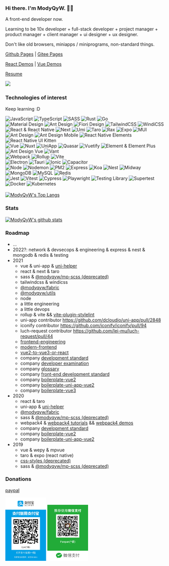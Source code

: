 <!--
**ModyQyW/ModyQyW** is a ✨ _special_ ✨ repository because its `README.md` (this file) appears on your GitHub profile.

Here are some ideas to get you started:

- 🔭 I’m currently working on ...
- 🌱 I’m currently learning ...
- 👯 I’m looking to collaborate on ...
- 🤔 I’m looking for help with ...
- 💬 Ask me about ...
- 📫 How to reach me: ...
- 😄 Pronouns: ...
- ⚡ Fun fact: ...
-->

### Hi there. I'm ModyQyW. 👋🏻

A front-end developer now.

Learning to be 10x developer + full-stack developer + project manager + product manager + client manager + ui designer + ux designer.

Don't like old browsers, miniapps / miniprograms, non-standard things.

[Github Pages](https://modyqyw.github.io) | [Gitee Pages](https://modyqyw.gitee.io) 

[React Demos](https://modyqyw.github.io/react-demos) | [Vue Demos](https://modyqyw.github.io/vue-demos)

[Resume](https://modyqyw.github.io/resume/)

![](https://visitor-badge.glitch.me/badge?page_id=ModyQyW.ModyQyW)

### Technologies of interest

Keep learning :D

<img
  src="https://api.iconify.design/logos/javascript.svg?width=20&height=20"
  alt="JavaScript"
  title="JavaScript"
/>
<img
  src="https://api.iconify.design/logos/typescript-icon.svg?width=20&height=20"
  alt="TypeScript"
  title="TypeScript"
/>
<img
  src="https://api.iconify.design/logos/sass.svg?width=20&height=20"
  alt="SASS"
  title="SASS"
/>
<img
  src="https://api.iconify.design/logos/rust.svg?width=20&height=20"
  alt="Rust"
  title="Rust"
/>
<img
  src="https://api.iconify.design/logos/go.svg?width=20&height=20"
  alt="Go"
  title="Go"
/>
<br />
<img
  src="https://api.iconify.design/mdi/material-design.svg?width=20&height=20"
  alt="Material Design"
  title="Material Design"
/>
<img
  src="https://api.iconify.design/logos/ant-design.svg?width=20&height=20"
  alt="Ant Design"
  title="Ant Design"
/>
<img
  width="20"
  height="20"
  alt="Fiori Design"
  title="Fiori Design"
/>
<img
  src="https://api.iconify.design/logos/tailwindcss-icon.svg?width=20&height=20"
  alt="TailwindCSS"
  title="TailwindCSS"
/>
<img
  width="20"
  height="20"
  src="https://windicss.org/assets/logo.svg"
  alt="WindiCSS"
  title="WindiCSS"
/>
<br />
<img
  src="https://api.iconify.design/logos/react.svg?width=20&height=20"
  alt="React & React Native"
  title="React & React Native"
/>
<img
  src="https://api.iconify.design/logos/nextjs-icon.svg?width=20&height=20"
  alt="Next"
  title="Next"
/>
<img
  width="20"
  height="20"
  src="https://avatars.githubusercontent.com/u/33895495?s=200&v=4"
  alt="Umi"
  title="Umi"
/>
<img
  width="20"
  height="20"
  src="https://taro-ui.aotu.io/img/logo-taro.png"
  alt="Taro"
  title="Taro"
/>
<img
  width="20"
  height="20"
  src="https://img.alicdn.com/tfs/TB1H2Kcb1H2gK0jSZFEXXcqMpXa-70-72.png"
  alt="Rax"
  title="Rax"
/>
<img
  src="https://api.iconify.design/logos/expo-icon.svg?width=20&height=20"
  alt="Expo"
  title="Expo"
/>
<img
  src="https://api.iconify.design/logos/material-ui.svg?width=20&height=20"
  alt="MUI"
  title="MUI"
/>
<img
  src="https://api.iconify.design/logos/ant-design.svg?width=20&height=20"
  alt="Ant Design"
  title="Ant Design"
/>
<img
  width="20"
  height="20"
  src="https://gw.alipayobjects.com/zos/bmw-prod/b874caa9-4458-412a-9ac6-a61486180a62.svg"
  alt="Ant Design Mobile"
  title="Ant Design Mobile"
/>
<img
  width="20"
  height="20"
  src="https://avatars.githubusercontent.com/u/49050851?s=200&v=4"
  alt="React Native Elements"
  title="React Native Elements"
/>
<img
  width="20"
  height="20"
  src="https://github.com/akveo/react-native-ui-kitten/blob/master/src/showcases/assets/icon.png?raw=true"
  alt="React Native UI Kitten"
  title="React Native UI Kitten"
/>
<br />
<img
  src="https://api.iconify.design/logos/vue.svg?width=20&height=20"
  alt="Vue"
  title="Vue"
/>
<img
  src="https://api.iconify.design/logos/nuxt-icon.svg?width=20&height=20"
  alt="Nuxt"
  title="Nuxt"
/>
<img
  width="20"
  height="20"
  src="https://img-cdn-aliyun.dcloud.net.cn/stream/icon/__UNI__HelloUniApp.png"
  alt="UniApp"
  title="UniApp"
/>
<img
  src="https://api.iconify.design/vscode-icons/file-type-quasar.svg?width=20&height=20"
  alt="Quasar"
  title="Quasar"
/>
<img
  src="https://api.iconify.design/logos/vuetifyjs.svg?width=20&height=20"
  alt="Vuetify"
  title="Vuetify"
/>
<img
  src="https://api.iconify.design/logos/element.svg?width=20&height=20"
  alt="Element & Element Plus"
  title="Element & Element Plus"
/>
<img
  width="20"
  height="20"
  src="https://aliyuncdn.antdv.com/v2/assets/logo.1ef800a8.svg"
  alt="Ant Design Vue"
  title="Ant Design Vue"
/>
<img
  width="20"
  height="20"
  src="https://img01.yzcdn.cn/vant/logo.png"
  alt="Vant"
  title="Vant"
/>
<br />
<img
  src="https://api.iconify.design/logos/webpack.svg?width=20&height=20"
  alt="Webpack"
  title="Webpack"
/>
<img
  src="https://api.iconify.design/logos/rollupjs.svg?width=20&height=20"
  alt="Rollup"
  title="Rollup"
/>
<img
  src="https://api.iconify.design/logos/vitejs.svg?width=20&height=20"
  alt="Vite"
  title="Vite"
/>
<br />
<img
  src="https://api.iconify.design/logos/electron.svg?width=20&height=20"
  alt="Electron"
  title="Electron"
/>
<img
  width="20"
  height="20"
  src="https://avatars.githubusercontent.com/u/54536011?s=200&v=4"
  alt="Tauri"
  title="Tauri"
/>
<img
  src="https://api.iconify.design/logos/ionic-icon.svg?width=20&height=20"
  alt="Ionic"
  title="Ionic"
/>
<img
  src="https://api.iconify.design/logos/capacitorjs-icon.svg?width=20&height=20"
  alt="Capacitor"
  title="Capacitor"
/>
<br />
<img
   src="https://api.iconify.design/logos/nodejs.svg?width=20&height=20"
   alt="Node"
   title="Node"
/>
<img
   src="https://api.iconify.design/logos/nodemon.svg?width=20&height=20"
   alt="Nodemon"
   title="Nodemon"
/>
<img
   src="https://api.iconify.design/logos/pm2.svg?width=20&height=20"
   alt="PM2"
   title="PM2"
/>
<img
   src="https://api.iconify.design/logos/express.svg?width=20&height=20"
   alt="Express"
   title="Express"
/>
<img
   src="https://api.iconify.design/logos/koa.svg?width=20&height=20"
   alt="Koa"
   title="Koa"
/>
<img
   src="https://api.iconify.design/logos/nestjs.svg?width=20&height=20"
   alt="Nest"
   title="Nest"
/>
<img
   width="20"
   height="20"
   src="https://gw.alicdn.com/tfs/TB1eGsrk79l0K4jSZFKXXXFjpXa-347-340.png"
   alt="Midway"
   title="Midway"
/>
<img
  src="https://api.iconify.design/vscode-icons/file-type-mongo.svg?width=20&height=20"
  alt="MongoDB"
  title="MongoDB"
/>
<img
  src="https://api.iconify.design/logos/mysql-icon.svg?width=20&height=20"
  alt="MySQL"
  title="MySQL"
/>
<img
  src="https://api.iconify.design/logos/redis.svg?width=20&height=20"
  alt="Redis"
  title="Redis"
/>
<br />
<img
  src="https://api.iconify.design/logos/jest.svg?width=20&height=20"
  alt="Jest"
  title="Jest"
/>
<img
  width="20"
  height="20"
  src="https://vitest.dev/logo.svg"
  alt="Vitest"
  title="Vitest"
/>
<img
  width="20"
  height="20"
  src="https://seekicon.com/free-icon-download/cypress_1.svg"
  alt="Cypress"
  title="Cypress"
/>
<img
  width="20"
  height="20"
  src="https://playwright.dev/img/playwright-logo.svg"
  alt="Playwright"
  title="Playwright"
/>
<img
  width="20"
  height="20"
  src="https://testing-library.com/img/logo-large.png"
  alt="Testing Library"
  title="Testing Library"
/>
<img
  width="20"
  height="20"
  alt="Supertest"
  title="Supertest"
/>
<br />
<img
  src="https://api.iconify.design/logos/docker-icon.svg?width=20&height=20"
  alt="Docker"
  title="Docker"
/>
<img
  src="https://api.iconify.design/logos/kubernetes.svg?width=20&height=20"
  alt="Kubernetes"
  title="Kubernetes"
/>
<br />
<br />
<a href="https://github.com/anuraghazra/github-readme-stats">
  <img
    align="center"
    alt="ModyQyW's Top Langs"
    title="ModyQyW's Top Langs"
    src="https://github-readme-stats.vercel.app/api/top-langs/?username=ModyQyW&hide=html"
  />
</a>

### Stats

<a href="https://github.com/anuraghazra/github-readme-stats">
  <img
    width="45%"
    align="center"
    alt="ModyQyW's github stats"
    title="ModyQyW's github stats"
    src="https://github-readme-stats.vercel.app/api?username=ModyQyW&count_private=true&show_icons=true"
  />
</a>

### Roadmap

- ...
- 2022?: network & devsecops & engineering & express & nest & mongodb & redis & testing
- 2021
  - vue & uni-app & [uni-helper](https://github.com/ModyQyW/uni-helper)
  - react & next & taro
  - sass & [@modyqyw/mp-scss (deprecated)](https://github.com/ModyQyW/mp-scss)
  - tailwindcss & windicss
  - [@modyqyw/fabric](https://github.com/ModyQyW/fabric)
  - [@modyqyw/utils](https://github.com/ModyQyW/utils)
  - node
  - a little engineering
  - a little devops
  - rollup & vite && [vite-plugin-stylelint](https://github.com/ModyQyW/vite-plugin-stylelint)
  - uni-app contributor <https://github.com/dcloudio/uni-app/pull/2848>
  - iconify contributor <https://github.com/iconify/iconify/pull/94>
  - luch-request contributor <https://github.com/lei-mu/luch-request/pull/44>
  - [frontend-engineering](https://frontend-engineering.vercel.app/)
  - [modern-frontend](https://modern-frontend.vercel.app/)
  - [vue2-to-vue3-or-react](https://vue2-to-vue3-or-react.vercel.app/)
  - company [development standard](https://millcloud.github.io/standard/)
  - company [developer examination](https://millcloud.github.io/developer-examination/)
  - company [glossary](https://millcloud.github.io/glossary/)
  - company [front-end development standard](https://millcloud.github.io/standard/)
  - company [boilerplate-vue2](https://github.com/MillCloud/boilerplate-vue2)
  - company [boilerplate-uni-app-vue2](https://github.com/MillCloud/boilerplate-uni-app-vue2)
  - company [boilerplate-vue3](https://github.com/MillCloud/boilerplate-vue3)
- 2020
  - react & taro
  - uni-app & [uni-helper](https://github.com/ModyQyW/uni-helper)
  - [@modyqyw/fabric](https://github.com/ModyQyW/fabric)
  - sass & [@modyqyw/mp-scss (deprecated)](https://github.com/ModyQyW/mp-scss)
  - webpack4 & [webpack4 tutorials](https://modyqyw.github.io/webpack/) && [webpack4 demos](https://github.com/ModyQyW/webpack4-plus-demos)
  - company [development standard](https://millcloud.github.io/standard/)
  - company [boilerplate-vue2](https://github.com/MillCloud/boilerplate-vue2)
  - company [boilerplate-uni-app-vue2](https://github.com/MillCloud/boilerplate-uni-app-vue2)
- 2019
  - vue & wepy & mpvue
  - taro & expo (react native)
  - [css-styles (deprecated)](https://www.npmjs.com/package/@modyqyw/css-styles)
  - sass & [@modyqyw/mp-scss (deprecated)](https://github.com/ModyQyW/mp-scss)

### Donations

[paypal](https://paypal.me/wurui7?country.x=C2&locale.x=zh_XC)

<img src="https://github.com/ModyQyW/modyqyw.github.io/blob/main/docs/about/alipay.jpeg" title="alipay" alt="alipay" style="width: 128px;" />

<img src="https://github.com/ModyQyW/modyqyw.github.io/blob/main/docs/about/wechat.png" title="wechat" alt="wechat" style="width: 128px;" />
